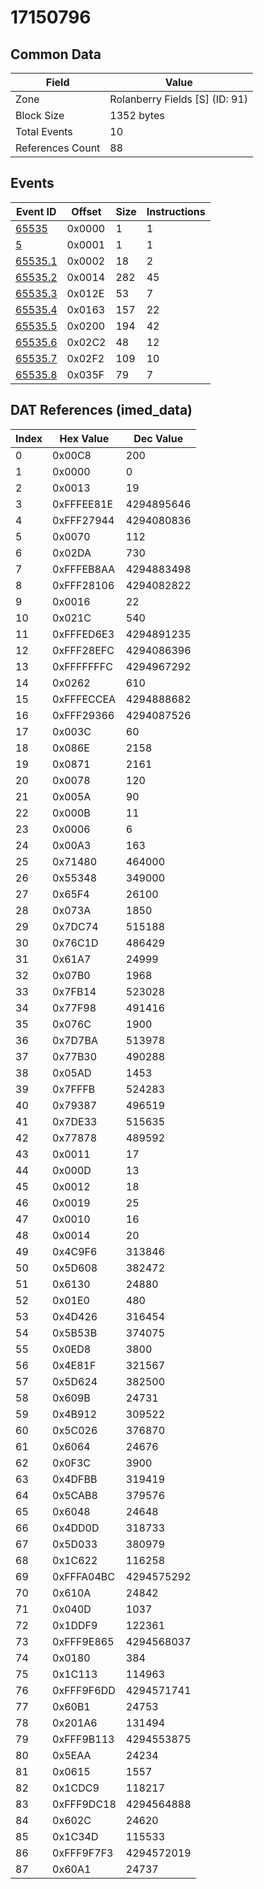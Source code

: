 # 17150796

## Common Data

| Field            | Value                          |
|------------------|--------------------------------|
| Zone             | Rolanberry Fields [S] (ID: 91) |
| Block Size       | 1352 bytes                     |
| Total Events     | 10                             |
| References Count | 88                             |

## Events

| Event ID                | Offset   |   Size |   Instructions |
|-------------------------|----------|--------|----------------|
| [65535](./65535.md)     | 0x0000   |      1 |              1 |
| [5](./5.md)             | 0x0001   |      1 |              1 |
| [65535.1](./65535.1.md) | 0x0002   |     18 |              2 |
| [65535.2](./65535.2.md) | 0x0014   |    282 |             45 |
| [65535.3](./65535.3.md) | 0x012E   |     53 |              7 |
| [65535.4](./65535.4.md) | 0x0163   |    157 |             22 |
| [65535.5](./65535.5.md) | 0x0200   |    194 |             42 |
| [65535.6](./65535.6.md) | 0x02C2   |     48 |             12 |
| [65535.7](./65535.7.md) | 0x02F2   |    109 |             10 |
| [65535.8](./65535.8.md) | 0x035F   |     79 |              7 |

## DAT References (imed_data)

|   Index | Hex Value   |   Dec Value |
|---------|-------------|-------------|
|       0 | 0x00C8      |         200 |
|       1 | 0x0000      |           0 |
|       2 | 0x0013      |          19 |
|       3 | 0xFFFEE81E  |  4294895646 |
|       4 | 0xFFF27944  |  4294080836 |
|       5 | 0x0070      |         112 |
|       6 | 0x02DA      |         730 |
|       7 | 0xFFFEB8AA  |  4294883498 |
|       8 | 0xFFF28106  |  4294082822 |
|       9 | 0x0016      |          22 |
|      10 | 0x021C      |         540 |
|      11 | 0xFFFED6E3  |  4294891235 |
|      12 | 0xFFF28EFC  |  4294086396 |
|      13 | 0xFFFFFFFC  |  4294967292 |
|      14 | 0x0262      |         610 |
|      15 | 0xFFFECCEA  |  4294888682 |
|      16 | 0xFFF29366  |  4294087526 |
|      17 | 0x003C      |          60 |
|      18 | 0x086E      |        2158 |
|      19 | 0x0871      |        2161 |
|      20 | 0x0078      |         120 |
|      21 | 0x005A      |          90 |
|      22 | 0x000B      |          11 |
|      23 | 0x0006      |           6 |
|      24 | 0x00A3      |         163 |
|      25 | 0x71480     |      464000 |
|      26 | 0x55348     |      349000 |
|      27 | 0x65F4      |       26100 |
|      28 | 0x073A      |        1850 |
|      29 | 0x7DC74     |      515188 |
|      30 | 0x76C1D     |      486429 |
|      31 | 0x61A7      |       24999 |
|      32 | 0x07B0      |        1968 |
|      33 | 0x7FB14     |      523028 |
|      34 | 0x77F98     |      491416 |
|      35 | 0x076C      |        1900 |
|      36 | 0x7D7BA     |      513978 |
|      37 | 0x77B30     |      490288 |
|      38 | 0x05AD      |        1453 |
|      39 | 0x7FFFB     |      524283 |
|      40 | 0x79387     |      496519 |
|      41 | 0x7DE33     |      515635 |
|      42 | 0x77878     |      489592 |
|      43 | 0x0011      |          17 |
|      44 | 0x000D      |          13 |
|      45 | 0x0012      |          18 |
|      46 | 0x0019      |          25 |
|      47 | 0x0010      |          16 |
|      48 | 0x0014      |          20 |
|      49 | 0x4C9F6     |      313846 |
|      50 | 0x5D608     |      382472 |
|      51 | 0x6130      |       24880 |
|      52 | 0x01E0      |         480 |
|      53 | 0x4D426     |      316454 |
|      54 | 0x5B53B     |      374075 |
|      55 | 0x0ED8      |        3800 |
|      56 | 0x4E81F     |      321567 |
|      57 | 0x5D624     |      382500 |
|      58 | 0x609B      |       24731 |
|      59 | 0x4B912     |      309522 |
|      60 | 0x5C026     |      376870 |
|      61 | 0x6064      |       24676 |
|      62 | 0x0F3C      |        3900 |
|      63 | 0x4DFBB     |      319419 |
|      64 | 0x5CAB8     |      379576 |
|      65 | 0x6048      |       24648 |
|      66 | 0x4DD0D     |      318733 |
|      67 | 0x5D033     |      380979 |
|      68 | 0x1C622     |      116258 |
|      69 | 0xFFFA04BC  |  4294575292 |
|      70 | 0x610A      |       24842 |
|      71 | 0x040D      |        1037 |
|      72 | 0x1DDF9     |      122361 |
|      73 | 0xFFF9E865  |  4294568037 |
|      74 | 0x0180      |         384 |
|      75 | 0x1C113     |      114963 |
|      76 | 0xFFF9F6DD  |  4294571741 |
|      77 | 0x60B1      |       24753 |
|      78 | 0x201A6     |      131494 |
|      79 | 0xFFF9B113  |  4294553875 |
|      80 | 0x5EAA      |       24234 |
|      81 | 0x0615      |        1557 |
|      82 | 0x1CDC9     |      118217 |
|      83 | 0xFFF9DC18  |  4294564888 |
|      84 | 0x602C      |       24620 |
|      85 | 0x1C34D     |      115533 |
|      86 | 0xFFF9F7F3  |  4294572019 |
|      87 | 0x60A1      |       24737 |
